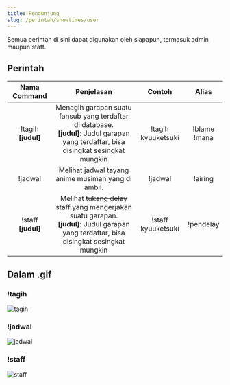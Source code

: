 ```yaml
---
title: Pengunjung
slug: /perintah/showtimes/user
---
```


Semua perintah di sini dapat digunakan oleh siapapun, termasuk admin maupun staff.

## Perintah

| Nama Command | Penjelasan |  Contoh  | Alias |
|:------------:|:----------:|:--------:|:-----:|
| !tagih **[judul]** | Menagih garapan suatu fansub yang terdaftar di database.<br />**[judul]**: Judul garapan yang terdaftar, bisa disingkat sesingkat mungkin | !tagih kyuuketsuki | !blame<br />!mana |
| !jadwal | Melihat jadwal tayang anime musiman yang di ambil. | !jadwal | !airing |
| !staff **[judul]** | Melihat ~~tukang delay~~ staff yang mengerjakan suatu garapan.<br />**[judul]**: Judul garapan yang terdaftar, bisa disingkat sesingkat mungkin | !staff kyuuketsuki | !pendelay |

## Dalam .gif

### !tagih
![tagih](https://p.ihateani.me/sicktytu.gif)

### !jadwal
![jadwal](https://p.ihateani.me/swbfwhls.gif)

### !staff
![staff](https://p.ihateani.me/hjzkoxuw.gif)